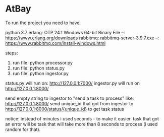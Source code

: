 # AtBay

To run the project you need to have:

python 3.7
erlang: OTP 24.1 Windows 64-bit Binary File –: https://www.erlang.org/downloads
rabbitmq: rabbitmq-server-3.9.7.exe –: https://www.rabbitmq.com/install-windows.html


steps:
1. run file: python processor.py 
2. run file: python status.py 
3. run file: python ingestor.py 


status.py will run on: http://127.0.0.1:7000/
ingestor.py will run on http://127.0.0.1:8000/

send empty string to ingestor to "send a task to process" like: http://127.0.0.1:8000/
send unique_id that got from ingestor to http://127.0.0.1:8000/status/{unique_id} to get task status

notice:
instead of minutes i used seconds - to make it easier.
task that got an error will be task that will take more than 8 seconds to process (i used random for that).



